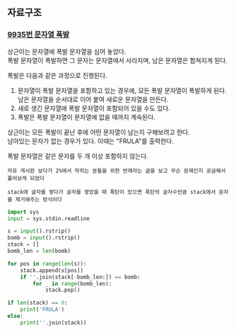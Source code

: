 ## 자료구조

### [9935번 문자열 폭발](https://www.acmicpc.net/problem/9935)

상근이는 문자열에 폭발 문자열을 심어 놓았다.  
폭발 문자열이 폭발하면 그 문자는 문자열에서 사라지며, 남은 문자열은 합쳐지게 된다.

폭발은 다음과 같은 과정으로 진행된다.

1. 문자열이 폭발 문자열을 포함하고 있는 경우에, 모든 폭발 문자열이 폭발하게 된다. 남은 문자열을 순서대로 이어 붙여 새로운 문자열을 만든다.
2. 새로 생긴 문자열에 폭발 문자열이 포함되어 있을 수도 있다.
3. 폭발은 폭발 문자열이 문자열에 없을 때까지 계속된다.

상근이는 모든 폭발이 끝난 후에 어떤 문자열이 남는지 구해보려고 한다.  
남아있는 문자가 없는 경우가 있다. 이때는 "FRULA"를 출력한다.

폭발 문자열은 같은 문자를 두 개 이상 포함하지 않는다.

```text
자유 게시판 보다가 2%에서 막히는 분들을 위한 반례라는 글을 보고 무슨 문제인지 궁금해서 풀어보게 되었다

stack에 글자를 쌓다가 글자를 쌓았을 때 폭탄이 있으면 폭탄의 글자수만큼 stack에서 문자를 제거해주는 방식이다
```

```python
import sys
input = sys.stdin.readline

s = input().rstrip()
bomb = input().rstrip()
stack = []
bomb_len = len(bomb)

for pos in range(len(s)):
    stack.append(s[pos])
    if ''.join(stack[-bomb_len:]) == bomb:
        for _ in range(bomb_len):
            stack.pop()

if len(stack) == 0:
    print('FRULA')
else:
    print(''.join(stack))
```
